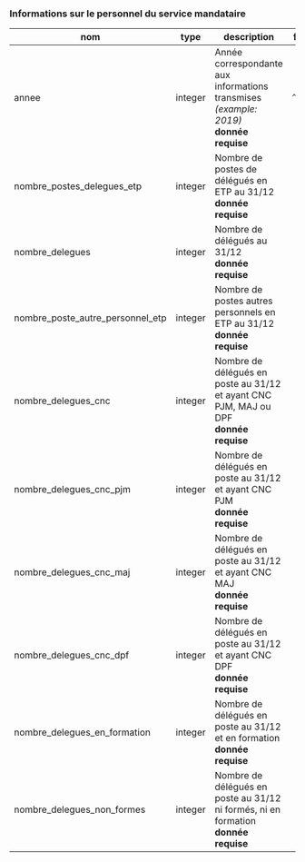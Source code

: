 ###  Informations sur le personnel du service mandataire

|nom|type|description|format|enum|
|-|-|-|-|-|
|annee|integer|Année correspondante aux informations transmises *(example: 2019)*<br>**donnée requise**|`^\d{4}$`||
|nombre_postes_delegues_etp|integer|Nombre de postes de délégués en ETP au 31/12<br>**donnée requise**|||
|nombre_delegues|integer|Nombre de délégués au 31/12<br>**donnée requise**|||
|nombre_poste_autre_personnel_etp|integer|Nombre de postes autres personnels en ETP au 31/12<br>**donnée requise**|||
|nombre_delegues_cnc|integer|Nombre de délégués en poste au 31/12 et ayant CNC PJM, MAJ ou DPF<br>**donnée requise**|||
|nombre_delegues_cnc_pjm|integer|Nombre de délégués en poste au 31/12 et ayant CNC PJM<br>**donnée requise**|||
|nombre_delegues_cnc_maj|integer|Nombre de délégués en poste au 31/12 et ayant CNC MAJ<br>**donnée requise**|||
|nombre_delegues_cnc_dpf|integer|Nombre de délégués en poste au 31/12 et ayant CNC DPF<br>**donnée requise**|||
|nombre_delegues_en_formation|integer|Nombre de délégués en poste au 31/12 et en formation<br>**donnée requise**|||
|nombre_delegues_non_formes|integer|Nombre de délégués en poste au 31/12 ni formés, ni en formation<br>**donnée requise**|||
